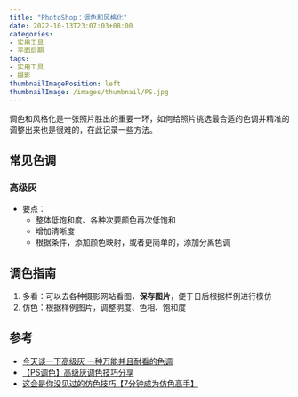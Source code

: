 ```yaml
---
title: "PhotoShop：调色和风格化"
date: 2022-10-13T23:07:03+08:00
categories:
- 实用工具
- 平面后期
tags:
- 实用工具
- 摄影
thumbnailImagePosition: left
thumbnailImage: /images/thumbnail/PS.jpg
---
```

调色和风格化是一张照片胜出的重要一环，如何给照片挑选最合适的色调并精准的调整出来也是很难的，在此记录一些方法。
<!--more-->
## 常见色调
### 高级灰
- 要点：
    - 整体低饱和度、各种次要颜色再次低饱和
    - 增加清晰度
    - 根据条件，添加颜色映射，或者更简单的，添加分离色调
## 调色指南
1. 多看：可以去各种摄影网站看图，**保存图片**，便于日后根据样例进行模仿
1. 仿色：根据样例图片，调整明度、色相、饱和度
## 参考
- [今天谈一下高级灰 一种万能并且耐看的色调](https://www.bilibili.com/video/BV1aJ411B7Cd)
- [【PS调色】高级灰调色技巧分享](https://www.bilibili.com/video/BV13541187gf)
- [这会是你没见过的仿色技巧【7分钟成为仿色高手】](https://www.bilibili.com/video/BV1Ng41187bo/)